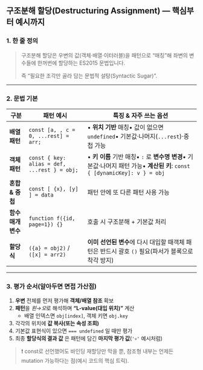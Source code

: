 ## 구조분해 할당(Destructuring Assignment) ― 핵심부터 예시까지

### 1. 한 줄 정의

> 구조분해 할당은 우변의 값(객체·배열·이터러블)을 패턴으로 “매칭”해 좌변의 변수들에 한꺼번에 할당하는 ES2015 문법입니다.
>
> 즉 “필요한 조각만 골라 담는 문법적 설탕(Syntactic Sugar)”.

---

### 2. 문법 기본

| 구분              | 패턴 예시                                    | 특징 & 자주 쓰는 옵션                                                                                                      |
| ----------------- | -------------------------------------------- | -------------------------------------------------------------------------------------------------------------------------- |
| **배열 패턴**     | `const [a, , c = 0, ...rest] = arr;`         | • **위치 기반** 매칭• 값이 없으면 `undefined`• 기본값·나머지(`...rest`)·중첩 가능                                          |
| **객체 패턴**     | `const { key: alias = def, ...rest } = obj;` | • **키 이름** 기반 매칭• `:` 로 **변수명 변경**• 기본값·나머지 패턴 가능• **계산된 키**: `const { [dynamicKey]: v } = obj` |
| **혼합 & 중첩**   | `const [ {x}, [y] ] = data`                  | 패턴 안에 또 다른 패턴 사용 가능                                                                                           |
| **함수 매개변수** | `function f({id, page=1}) {}`                | 호출 시 구조분해 + 기본값 처리                                                                                             |
| **할당식**        | `({a} = obj2)` / `([x] = arr2)`              | **이미 선언된 변수**에 다시 대입할 때객체 패턴은 반드시 괄호 `()` 필요(파서가 블록으로 착각 방지)                          |

---

### 3. 평가 순서(알아두면 면접 가산점)

1. **우변** 전체를 먼저 평가해 **객체/배열 참조** 확보
2. **패턴**을 *왼→오*로 해석하며 **“L-value(대입 위치)”** 계산
   - 배열 인덱스면 `obj[index]`, 객체 키면 `obj.key`
3. 각각의 위치에 **값 복사(또는 속성 조회)**
4. 기본값 표현식이 있으면 `=== undefined` 일 때만 평가
5. 최종 **할당식의 결과 값** 은 패턴에 담긴 **마지막 평가 값**(`'💀'` 예시처럼)

> ❗ const로 선언했어도 바인딩 재할당만 막을 뿐, 참조형 내부는 언제든 mutation 가능하다는 점(예시 코드의 핵심 트릭).
